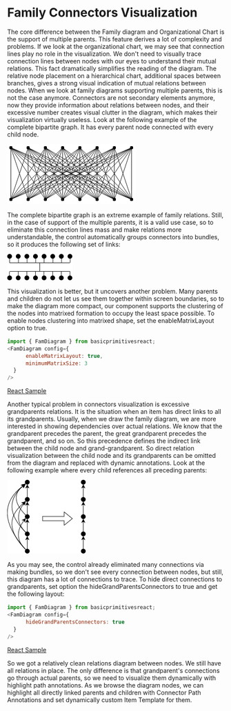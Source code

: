 # Family Connectors Visualization
The core difference between the Family diagram and Organizational Chart is the support of multiple parents. This feature derives a lot of complexity and problems. If we look at the organizational chart, we may see that connection lines play no role in the visualization. We don't need to visually trace connection lines between nodes with our eyes to understand their mutual relations. This fact dramatically simplifies the reading of the diagram. The relative node placement on a hierarchical chart, additional spaces between branches, gives a strong visual indication of mutual relations between nodes. When we look at family diagrams supporting multiple parents, this is not the case anymore. Connectors are not secondary elements anymore, now they provide information about relations between nodes, and their excessive number creates visual clutter in the diagram, which makes their visualization virtually useless.  Look at the following example of the complete bipartite graph. It has every parent node connected with every child node.

![Complete Bipartite Graph](images/cbp88.png)

The complete bipartite graph is an extreme example of family relations. Still, in the case of support of the multiple parents, it is a valid use case, so to eliminate this connection lines mass and make relations more understandable, the control automatically groups connectors into bundles, so it produces the following set of links: 

![Complete Bipartite Graph Bundled](images/cbp88bundled.png)

This visualization is better, but it uncovers another problem. Many parents and children do not let us see them together within screen boundaries, so to make the diagram more compact, our component supports the clustering of the nodes into matrixed formation to occupy the least space possible. To enable nodes clustering into matrixed shape, set the enableMatrixLayout option to true.

```JavaScript
import { FamDiagram } from basicprimitivesreact;
<FamDiagram config={
      enableMatrixLayout: true,
      minimumMatrixSize: 3
  }
/>
```

[React Sample](../src/components/Samples/MatrixLayoutInFamilyChart.js)

Another typical problem in connectors visualization is excessive grandparents relations. It is the situation when an item has direct links to all its grandparents. Usually, when we draw the family diagram, we are more interested in showing dependencies over actual relations. We know that the grandparent precedes the parent, the great grandparent precedes the grandparent, and so on.  So this precedence defines the indirect link between the child node and grand-grandparent. So direct relation visualization between the child node and its grandparents can be omitted from the diagram and replaced with dynamic annotations. Look at the following example where every child references all preceding parents:

![Excessive grand parents relations](images/cbp88everyparent.png)

As you may see, the control already eliminated many connections via making bundles, so we don't see every connection between nodes, but still, this diagram has a lot of connections to trace. To hide direct connections to grandparents, set option the hideGrandParentsConnectors to true and get the following layout:

```JavaScript
import { FamDiagram } from basicprimitivesreact;
<FamDiagram config={
      hideGrandParentsConnectors: true
  }
/>
```

[React Sample](../src/components/Samples/FamilyHideGrandParentsConnections.js)

So we got a relatively clean relations diagram between nodes. We still have all relations in place. The only difference is that grandparent's connections go through actual parents, so we need to visualize them dynamically with highlight path annotations. As we browse the diagram nodes, we can highlight all directly linked parents and children with Connector Path Annotations and set dynamically custom Item Template for them.